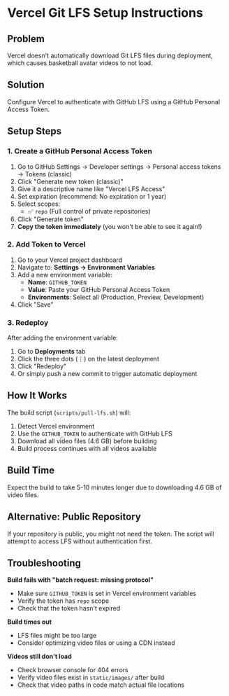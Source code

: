# Vercel Git LFS Setup Instructions

## Problem
Vercel doesn't automatically download Git LFS files during deployment, which causes basketball avatar videos to not load.

## Solution
Configure Vercel to authenticate with GitHub LFS using a GitHub Personal Access Token.

## Setup Steps

### 1. Create a GitHub Personal Access Token

1. Go to GitHub Settings → Developer settings → Personal access tokens → Tokens (classic)
2. Click "Generate new token (classic)"
3. Give it a descriptive name like "Vercel LFS Access"
4. Set expiration (recommend: No expiration or 1 year)
5. Select scopes:
   - ✅ `repo` (Full control of private repositories)
6. Click "Generate token"
7. **Copy the token immediately** (you won't be able to see it again!)

### 2. Add Token to Vercel

1. Go to your Vercel project dashboard
2. Navigate to: **Settings → Environment Variables**
3. Add a new environment variable:
   - **Name**: `GITHUB_TOKEN`
   - **Value**: Paste your GitHub Personal Access Token
   - **Environments**: Select all (Production, Preview, Development)
4. Click "Save"

### 3. Redeploy

After adding the environment variable:
1. Go to **Deployments** tab
2. Click the three dots (⋮) on the latest deployment
3. Click "Redeploy"
4. Or simply push a new commit to trigger automatic deployment

## How It Works

The build script (`scripts/pull-lfs.sh`) will:
1. Detect Vercel environment
2. Use the `GITHUB_TOKEN` to authenticate with GitHub LFS
3. Download all video files (4.6 GB) before building
4. Build process continues with all videos available

## Build Time
Expect the build to take 5-10 minutes longer due to downloading 4.6 GB of video files.

## Alternative: Public Repository
If your repository is public, you might not need the token. The script will attempt to access LFS without authentication first.

## Troubleshooting

**Build fails with "batch request: missing protocol"**
- Make sure `GITHUB_TOKEN` is set in Vercel environment variables
- Verify the token has `repo` scope
- Check that the token hasn't expired

**Build times out**
- LFS files might be too large
- Consider optimizing video files or using a CDN instead

**Videos still don't load**
- Check browser console for 404 errors
- Verify video files exist in `static/images/` after build
- Check that video paths in code match actual file locations

